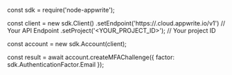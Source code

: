 const sdk = require('node-appwrite');

const client = new sdk.Client()
    .setEndpoint('https://<REGION>.cloud.appwrite.io/v1') // Your API Endpoint
    .setProject('<YOUR_PROJECT_ID>'); // Your project ID

const account = new sdk.Account(client);

const result = await account.createMFAChallenge({
    factor: sdk.AuthenticationFactor.Email
});
